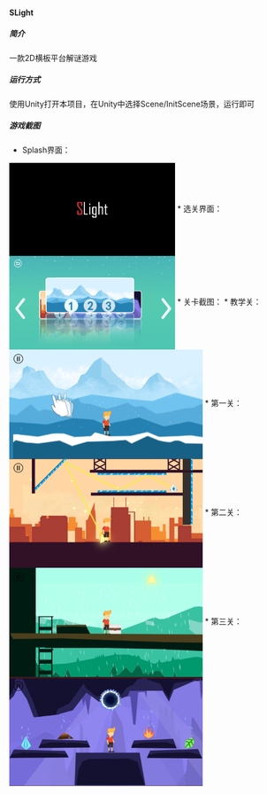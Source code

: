 #### SLight

##### 简介
一款2D横板平台解谜游戏

##### 运行方式
使用Unity打开本项目，在Unity中选择Scene/InitScene场景，运行即可

##### 游戏截图
* Splash界面：  
<img src="ScreenShot/00.png" width = "300" alt="1" align=center />
* 选关界面：  
<img src="ScreenShot/01.png" width = "300" alt="1" align=center />
* 关卡截图：  
    * 教学关：  
<img src="ScreenShot/02.png" width = "350" alt="1" align=center />
    * 第一关：  
<img src="ScreenShot/03.png" width = "350" alt="1" align=center />  
    * 第二关：  
<img src="ScreenShot/04.png" width = "350" alt="1" align=center />  
    * 第三关：  
<img src="ScreenShot/05.png" width = "350" alt="1" align=center />  

